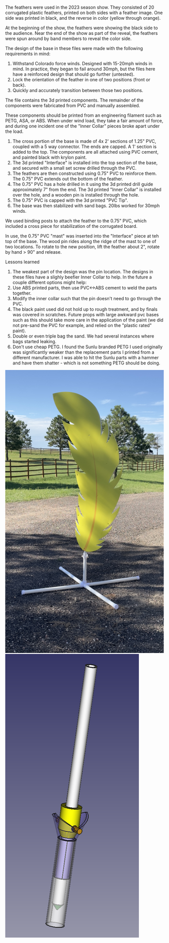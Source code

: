 The feathers were used in the 2023 season show.  They consisted of 20 corrugated plastic feathers, printed on both sides with a feather image.  One side was printed in black, and the reverse in color (yellow through orange).

At the beginning of the show, the feathers were showing the black side to the audience.  Near the end of the show as part of the reveal, the feathers were spun around by band members to reveal the color side.

The design of the base in these files were made with the following requirements in mind:
1. Withstand Colorado force winds.  Designed with 15-20mph winds in mind.  In practice, they began to fail around 30mph, but the files here have a reinforced design that should go further (untested).
2. Lock the orientation of the feather in one of two positions (front or back).
3. Quickly and accurately transition between those two positions.

The file contains the 3d printed components.  The remainder of the components were fabricated from PVC and manually assembled.  

These components should be printed from an engineering filament such as PETG, ASA, or ABS.  When under wind load, they take a fair amount of force, and during one incident one of the "Inner Collar" pieces broke apart under the load.

1. The cross portion of the base is made of 4x 2' sections of 1.25" PVC, coupled with a 5 way connector.  The ends are capped.  A 1' section is added to the top.  The components are all attached using PVC cement, and painted black with krylon paint.
2. The 3d printed "Interface" is installed into the top section of the base, and secured with a small set screw drilled through the PVC.
3. The feathers are then constructed using 0.75" PVC to reinforce them.  The 0.75" PVC extends out the bottom of the feather.
4. The 0.75" PVC has a hole drilled in it using the 3d printed drill guide approximately 7" from the end.  The 3d printed "Inner Collar" is installed over the hole, and a wooden pin is installed through the hole.
5. The 0.75" PVC is capped with the 3d printed "PVC Tip".
6. The base was then stabilized with sand bags.  20lbs worked for 30mph winds.

We used binding posts to attach the feather to the 0.75" PVC, which included a cross piece for stabilization of the corrugated board.

In use, the 0.75" PVC "mast" was inserted into the "Interface" piece at teh top of the base.  The wood pin rides along the ridge of the mast to one of two locations.  To rotate to the new position, lift the feather about 2", rotate by hand > 90" and release.


Lessons learned
1. The weakest part of the design was the pin location.  The designs in these files have a slighly beefier Inner Collar to help.  In the future a couple different options might help:
  1. Use ABS printed parts, then use PVC<->ABS cement to weld the parts together.
  2. Modify the inner collar such that the pin doesn't need to go through the PVC.
2. The black paint used did not hold up to rough treatment, and by finals was covered in scratches.  Future props with large awkward pvc bases such as this should take more care in the application of the paint (we did not pre-sand the PVC for example, and relied on the "plastic rated" paint).
3. Double or even triple bag the sand.  We had several instances where bags started leaking.
4. Don't use cheap PETG.  I found the Sunlu branded PETG I used originally was significantly weaker than the replacement parts I printed from a different manufacturer.  I was able to hit the Sunlu parts with a hammer and have them shatter - which is not something PETG should be doing.


![Fully Assembled Feather](./images/IMG_9064.jpg)
![Fully Assembled Feather](./images/FeatherSlotBlock.png)